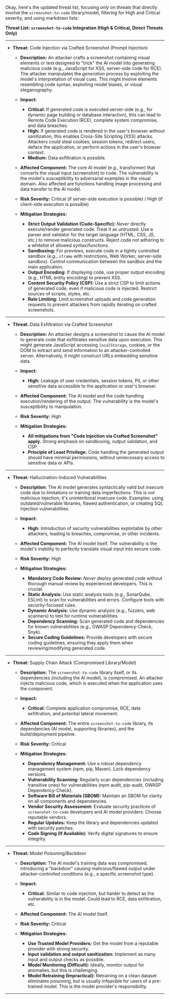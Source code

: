 Okay, here's the updated threat list, focusing *only* on threats that directly involve the `screenshot-to-code` library/model, filtering for High and Critical severity, and using markdown lists:

**Threat List: `screenshot-to-code` Integration (High & Critical, Direct Threats Only)**

---

*   **Threat:** Code Injection via Crafted Screenshot (Prompt Injection)

    *   **Description:** An attacker crafts a screenshot containing visual elements or text designed to "trick" the AI model into generating malicious code (e.g., JavaScript for XSS, server-side code for RCE). The attacker manipulates the *generation* process by exploiting the model's interpretation of visual cues. This might involve elements resembling code syntax, exploiting model biases, or visual steganography.

    *   **Impact:**
        *   **Critical:** If generated code is executed server-side (e.g., for dynamic page building or database interaction), this can lead to Remote Code Execution (RCE), complete system compromise, and data breaches.
        *   **High:** If generated code is rendered in the user's browser without sanitization, this enables Cross-Site Scripting (XSS) attacks.  Attackers could steal cookies, session tokens, redirect users, deface the application, or perform actions in the user's browser context.
        *   **Medium:** Data exfiltration is possible.

    *   **Affected Component:** The core AI model (e.g., transformer) that converts the visual input (screenshot) to code. The vulnerability is the model's susceptibility to adversarial examples in the visual domain. Also affected are functions handling image processing and data transfer to the AI model.

    *   **Risk Severity:** Critical (if server-side execution is possible) / High (if client-side execution is possible)

    *   **Mitigation Strategies:**
        *   **Strict Output Validation (Code-Specific):**  *Never* directly execute/render generated code. Treat it as untrusted. Use a parser and validator for the target language (HTML, CSS, JS, etc.) to remove malicious constructs. Reject code not adhering to a whitelist of allowed syntax/functions.
        *   **Sandboxing:** For previews, execute code in a tightly controlled sandbox (e.g., `iframe` with restrictions, Web Worker, server-side sandbox). Control communication between the sandbox and the main application.
        *   **Output Encoding:**  If displaying code, use proper output encoding (e.g., HTML entity encoding) to prevent XSS.
        *   **Content Security Policy (CSP):** Use a strict CSP to limit actions of generated code, even if malicious code is injected. Restrict sources of scripts, styles, etc.
        *   **Rate Limiting:** Limit screenshot uploads and code generation requests to prevent attackers from rapidly iterating on crafted screenshots.

---

*   **Threat:** Data Exfiltration via Crafted Screenshot

    *   **Description:** An attacker designs a screenshot to cause the AI model to generate code that exfiltrates sensitive data upon execution. This might generate JavaScript accessing `localStorage`, cookies, or the DOM to extract and send information to an attacker-controlled server.  Alternatively, it might construct URLs embedding sensitive data.

    *   **Impact:**
        *   **High:** Leakage of user credentials, session tokens, PII, or other sensitive data accessible to the application or user's browser.

    *   **Affected Component:** The AI model and the code handling execution/rendering of the output. The vulnerability is the model's susceptibility to manipulation.

    *   **Risk Severity:** High

    *   **Mitigation Strategies:**
        *   **All mitigations from "Code Injection via Crafted Screenshot" apply.** Strong emphasis on sandboxing, output validation, and CSP.
        *   **Principle of Least Privilege:** Code handling the generated output should have minimal permissions, without unnecessary access to sensitive data or APIs.

---

*   **Threat:** Hallucination-Induced Vulnerabilities

    *   **Description:** The AI model generates syntactically valid but *insecure* code due to limitations or training data imperfections.  This is *not* malicious injection; it's unintentional insecure code. Examples: using outdated/vulnerable libraries, flawed authentication, or creating SQL injection vulnerabilities.

    *   **Impact:**
        *   **High:** Introduction of security vulnerabilities exploitable by *other* attackers, leading to breaches, compromise, or other incidents.

    *   **Affected Component:** The AI model itself.  The vulnerability is the model's inability to perfectly translate visual input into secure code.

    *   **Risk Severity:** High

    *   **Mitigation Strategies:**
        *   **Mandatory Code Review:** *Never* deploy generated code without thorough manual review by experienced developers. This is crucial.
        *   **Static Analysis:** Use static analysis tools (e.g., SonarQube, ESLint) to scan for vulnerabilities and errors. Configure tools with security-focused rules.
        *   **Dynamic Analysis:** Use dynamic analysis (e.g., fuzzers, web scanners) to test for runtime vulnerabilities.
        *   **Dependency Scanning:** Scan generated code and dependencies for known vulnerabilities (e.g., OWASP Dependency-Check, Snyk).
        *   **Secure Coding Guidelines:** Provide developers with secure coding guidelines, ensuring they apply them when reviewing/modifying generated code.

---

*   **Threat:** Supply Chain Attack (Compromised Library/Model)

    *   **Description:** The `screenshot-to-code` library itself, or its dependencies (including the AI model), is compromised. An attacker injects malicious code, which is executed when the application uses the component.

    *   **Impact:**
        *   **Critical:** Complete application compromise, RCE, data exfiltration, and potential lateral movement.

    *   **Affected Component:** The entire `screenshot-to-code` library, its dependencies (AI model, supporting libraries), and the build/deployment pipeline.

    *   **Risk Severity:** Critical

    *   **Mitigation Strategies:**
        *   **Dependency Management:** Use a robust dependency management system (npm, pip, Maven). Lock dependency versions.
        *   **Vulnerability Scanning:** Regularly scan dependencies (including transitive ones) for vulnerabilities (npm audit, pip-audit, OWASP Dependency-Check).
        *   **Software Bill of Materials (SBOM):** Maintain an SBOM for clarity on all components and dependencies.
        *   **Vendor Security Assessment:** Evaluate security practices of `screenshot-to-code` developers and AI model providers. Choose reputable vendors.
        *   **Regular Updates:** Keep the library and dependencies updated with security patches.
        *   **Code Signing (If Available):** Verify digital signatures to ensure integrity.

---

* **Threat:** Model Poisoning/Backdoor

    * **Description:** The AI model's training data was compromised, introducing a "backdoor" causing malicious/flawed output under attacker-controlled conditions (e.g., a specific screenshot type).

    * **Impact:**
        *   **Critical:** Similar to code injection, but harder to detect as the vulnerability is in the model. Could lead to RCE, data exfiltration, etc.

    * **Affected Component:** The AI model itself.

    * **Risk Severity:** Critical

    * **Mitigation Strategies:**
        *   **Use Trusted Model Providers:** Get the model from a reputable provider with strong security.
        *  **Input validation and output sanitization:** Implement as many input and output checks as possible.
        *   **Model Monitoring (Difficult):** Ideally, monitor output for anomalies, but this is challenging.
        *   **Model Retraining (Impractical):** Retraining on a clean dataset eliminates poisoning, but is usually infeasible for users of a pre-trained model. This is the model provider's responsibility.
---
